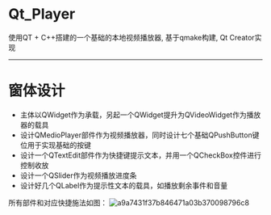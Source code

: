 # Qt_Player

使用QT + C++搭建的一个基础的本地视频播放器, 基于qmake构建, Qt Creator实现

---

# 窗体设计

- 主体以QWidget作为承载，另起一个QWidget提升为QVideoWidget作为播放器的载具
- 设计QMedioPlayer部件作为视频播放器，同时设计七个基础QPushButton键位用于实现基础的按键
- 设计一个QTextEdit部件作为快捷键提示文本，并用一个QCheckBox控件进行控制收放
- 设计一个QSlider作为视频播放进度条
- 设计好几个QLabel作为提示性文本的载具，如播放剩余事件和音量

所有部件和对应快捷施法如图：
![a9a7431f37b846471a03b370098796c8](https://github.com/LeeJc02/Qt_Player/assets/129182487/df37692c-b6f2-47ee-bf4e-fe717bc16ae6)

